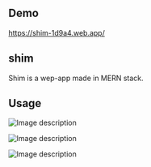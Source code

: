 
## Demo

https://shim-1d9a4.web.app/

## shim

Shim is a wep-app made in MERN stack.

## Usage

![Image description](https://res.cloudinary.com/daokgy02f/image/upload/v1586064371/%EC%8A%AC%EB%9D%BC%EC%9D%B4%EB%93%9C1_er7gb5.jpg)

![Image description](https://res.cloudinary.com/daokgy02f/image/upload/v1586064388/%EC%8A%AC%EB%9D%BC%EC%9D%B4%EB%93%9C2_ju59rq.jpg)

![Image description](https://res.cloudinary.com/daokgy02f/image/upload/v1586064394/%EC%8A%AC%EB%9D%BC%EC%9D%B4%EB%93%9C3_zidbps.jpg)
